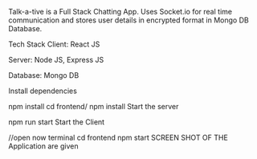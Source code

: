Talk-a-tive is a Full Stack Chatting App. Uses Socket.io for real time communication and stores user details in encrypted format in Mongo DB Database.

Tech Stack
Client: React JS

Server: Node JS, Express JS

Database: Mongo DB

Install dependencies

  npm install
  cd frontend/
  npm install
Start the server

  npm run start
Start the Client

  //open now terminal
  cd frontend
  npm start
  SCREEN SHOT OF THE Application are given 
